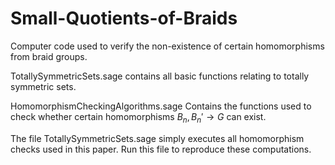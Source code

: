 # Small-Quotients-of-Braids
Computer code used to verify the non-existence of certain homomorphisms from braid groups. 

TotallySymmetricSets.sage contains all basic functions relating to totally symmetric sets.

HomomorphismCheckingAlgorithms.sage Contains the functions used to check whether certain homomorphisms $B_n, B_n' \to G$ can exist. 

The file TotallySymmetricSets.sage simply executes all homomorphism checks used in this paper. Run this file to reproduce these computations.
